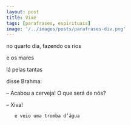 ```yaml
---
layout: post
title: Vixe
tags: [parafrases, espirituais]
image: '/../images/posts/parafrases-div.png'
---
```


no quarto dia, fazendo os rios

e os mares

lá pelas tantas

disse Brahma:

– Acabou a cerveja! O que será de nós?

– Xiva!

       e veio uma tromba d’água
